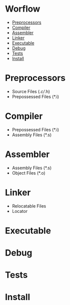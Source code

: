 # Worflow 
- [Preprocessors](#Preprocessors)  
- [Compiler](#Compiler)  
- [Assembler](#Assembler)  
- [Linker](#Linker)  
- [Executable](#Executable)
- [Debug](#Debug)
- [Tests](#Tests)
- [Install](#Install)


# Preprocessors 
- Source Files (*.c/*.h)  
- Prepossessed Files (*.i)  
# Compiler  
- Prepossessed Files (*.i) 
- Assembly Files (*.s)  
# Assembler  
- Assembly Files (*.s)  
- Object Files (*.o)  
# Linker  
- Relocatable Files  
- Locator  
# Executable 
# Debug
# Tests
# Install
